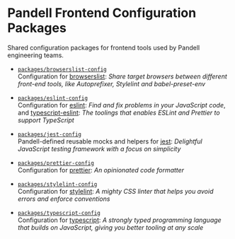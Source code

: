 # Pandell Frontend Configuration Packages

Shared configuration packages for frontend tools used by Pandell engineering teams.

- [`packages/browserslist-config`](packages/browserslist-config/)  
  Configuration for [browserslist](https://github.com/browserslist/browserslist): _Share target browsers between different front-end tools, like Autoprefixer, Stylelint and babel-preset-env_

- [`packages/eslint-config`](packages/eslint-config/)  
  Configuration for [eslint](https://eslint.org/): _Find and fix problems in your JavaScript code_, and [typescript-eslint](https://typescript-eslint.io/): _The toolings that enables ESLint and Prettier to support TypeScript_

- [`packages/jest-config`](packages/jest-config/)  
  Pandell-defined reusable mocks and helpers for [jest](https://jestjs.io/): _Delightful JavaScript testing framework with a focus on simplicity_

- [`packages/prettier-config`](packages/prettier-config/)  
  Configuration for [prettier](https://prettier.io/): _An opinionated code formatter_

- [`packages/stylelint-config`](packages/stylelint-config/)  
  Configuration for [stylelint](https://stylelint.io/): _A mighty CSS linter that helps you avoid errors and enforce conventions_

- [`packages/typescript-config`](packages/typescript-config/)  
  Configuration for [typescript](https://www.typescriptlang.org/): _A strongly typed programming language that builds on JavaScript, giving you better tooling at any scale_
